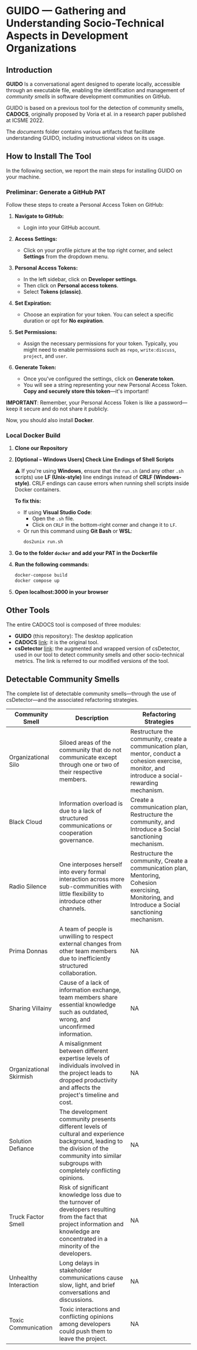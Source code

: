 # GUIDO — Gathering and Understanding Socio-Technical Aspects in Development Organizations

## Introduction

**GUIDO** Is a conversational agent designed to operate locally, accessible through an executable file, enabling the identification and management of *community smells* in software development communities on GitHub.

GUIDO is based on a previous tool for the detection of community smells, **CADOCS**, originally proposed by Voria et al. in a research paper published at ICSME 2022.

The *documents* folder contains various artifacts that facilitate understanding GUIDO, including instructional videos on its usage.

## How to Install The Tool

In the following section, we report the main steps for installing GUIDO on your machine.

### Preliminar: Generate a GitHub PAT

Follow these steps to create a Personal Access Token on GitHub:

1. **Navigate to GitHub:**
   - Login into your GitHub account.

2. **Access Settings:**
   - Click on your profile picture at the top right corner, and select **Settings** from the dropdown menu.

3. **Personal Access Tokens:**
   - In the left sidebar, click on **Developer settings**.
   - Then click on **Personal access tokens**.
   - Select **Tokens (classic)**.

4. **Set Expiration:**
   - Choose an expiration for your token. You can select a specific duration or opt for **No expiration**.

5. **Set Permissions:**
   - Assign the necessary permissions for your token. Typically, you might need to enable permissions such as `repo`, `write:discuss`, `project`, and `user`.

6. **Generate Token:**
   - Once you've configured the settings, click on **Generate token**.
   - You will see a string representing your new Personal Access Token. **Copy and securely store this token**—it's important!

**IMPORTANT**: Remember, your Personal Access Token is like a password—keep it secure and do not share it publicly.

Now, you should also install **Docker**.

### Local Docker Build

1. **Clone our Repository**

2. **[Optional – Windows Users] Check Line Endings of Shell Scripts**

   ⚠️ If you're using **Windows**, ensure that the `run.sh` (and any other `.sh` scripts) use **LF (Unix-style)** line endings instead of **CRLF (Windows-style)**. CRLF endings can cause errors when running shell scripts inside Docker containers.

   **To fix this:**
   - If using **Visual Studio Code**:
     - Open the `.sh` file.
     - Click on `CRLF` in the bottom-right corner and change it to `LF`.
   - Or run this command using **Git Bash** or **WSL**:
     ```bash
     dos2unix run.sh
     ```

3. **Go to the folder `docker` and add your PAT in the Dockerfile**

4. **Run the following commands:**
   ```bash
   docker-compose build
   docker compose up 

5. **Open localhost:3000 in your browser**

## Other Tools

The entire CADOCS tool is composed of three modules:
- **GUIDO** (this repository): The desktop application
- **CADOCS** [link](https://github.com/gianwario/CADOCS): it is the original tool.
- **csDetector** [link](https://github.com/PaoloCarmine1201/csDetector): the augmented and wrapped version of csDetector, used in our tool to detect community smells and other socio-technical metrics. The link is referred to our modified versions of the tool.

## Detectable Community Smells

The complete list of detectable community smells—through the use of csDetector—and the associated refactoring strategies.

| Community Smell | Description | Refactoring Strategies |
|---|---|---|
| Organizational Silo | Siloed areas of the community that do not communicate except through one or two of their respective members. | Restructure the community, create a communication plan, mentor, conduct a cohesion exercise, monitor, and introduce a social-rewarding mechanism. |
| Black Cloud | Information overload is due to a lack of structured communications or cooperation governance. | Create a communication plan, Restructure the community, and Introduce a Social sanctioning mechanism. | 
| Radio Silence | One interposes herself into every formal interaction across more sub-communities with little flexibility to introduce other channels. | Restructure the community, Create a communication plan, Mentoring, Cohesion exercising, Monitoring, and Introduce a Social sanctioning mechanism. | 
| Prima Donnas | A team of people is unwilling to respect external changes from other team members due to inefficiently structured collaboration. | NA | 
| Sharing Villainy | Cause of a lack of information exchange, team members share essential knowledge such as outdated, wrong, and unconfirmed information. | NA | 
| Organizational Skirmish | A misalignment between different expertise levels of individuals involved in the project leads to dropped productivity and affects the project's timeline and cost. | NA | 
| Solution Defiance | The development community presents different levels of cultural and experience background, leading to the division of the community into similar subgroups with completely conflicting opinions. | NA | 
| Truck Factor Smell | Risk of significant knowledge loss due to the turnover of developers resulting from the fact that project information and knowledge are concentrated in a minority of the developers. | NA | 
| Unhealthy Interaction | Long delays in stakeholder communications cause slow, light, and brief conversations and discussions. | NA | 
| Toxic Communication | Toxic interactions and conflicting opinions among developers could push them to leave the project. | NA |


